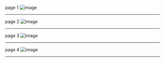 page 1
![image](https://github.com/user-attachments/assets/fc0d48b0-d340-4f97-9b13-e8d47ac23213)

---
page 2
![image](https://github.com/user-attachments/assets/6978e981-0a69-41d9-94b1-a1456308b269)

---
page 3
![image](https://github.com/user-attachments/assets/876e02d9-eb9e-413b-9be7-d93118faa149)

---
page 4
![image](https://github.com/user-attachments/assets/554075f2-d7ce-4261-b4ef-54c7f16efb0d)

---
